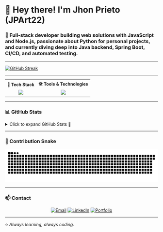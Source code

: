 # 👋 Hey there! I'm **Jhon Prieto (JPArt22)**

### 🚀 Full-stack developer building web solutions with JavaScript and Node.js, passionate about Python for personal projects, and currently diving deep into Java backend, Spring Boot, CI/CD, and automated testing.

---


[![GitHub Streak](https://github-readme-streak-stats.herokuapp.com?user=JPArt22&theme=transparent&hide_border=true)](https://git.io/streak-stats)

---

<div align="center">

<table>
<tr>
<th align="center">🧰 Tech Stack</th>
<th align="center">🛠 Tools & Technologies</th>
</tr>

<tr>
<td align="center">

<a href="https://skillicons.dev">
  <img src="https://skillicons.dev/icons?i=python,java,javascript,c,cpp,assembly,nodejs,spring,django,html,css,tailwind,mysql,mongodb,sqlite,oracle,docker,jenkins,githubactions,git&perline=6" />
</a>

</td>

<td align="center">

<a href="https://skillicons.dev">
  <img src="https://skillicons.dev/icons?i=github,vscode,intellij,jira,trello,selenium,notion,latex,matlab&perline=6" />
</a>

</td>
</tr>
</table>

</div>


---

### 📊 GitHub Stats

<details>
  <summary>Click to expand GitHub Stats 🔽</summary>

  <div align="center">

  <img height=180 src="https://github-readme-stats.vercel.app/api?username=JPArt22&show_icons=true&theme=aura&hide_rank=true&hide_title=true&custom_title=GitHub%20Stats&hide=prs,issues,contribs"/>

  <br><br>

  <img height=180 src="https://github-readme-stats.vercel.app/api/top-langs/?username=JPArt22&layout=compact&langs_count=8&theme=aura&hide=html,css" />

  </div>

</details>

</div>

---

### 🐍 Contribution Snake

![Snake dark](https://github.com/JPArt22/JPArt22/blob/output/github-contribution-grid-snake-dark.svg#gh-dark-mode-only)

---

### 📫 Contact

<div align="center">
  
[![Email](https://img.shields.io/badge/Email-jhprieto@unal.edu.co-blue?style=for-the-badge&logo=gmail)](mailto:jhprieto@unal.edu.co)
[![LinkedIn](https://img.shields.io/badge/LinkedIn-Jhon%20Prieto-0077B5?style=for-the-badge&logo=linkedin)](https://www.linkedin.com/in/jhon-edison-prieto-artunduaga-5105b1275/)
[![Portfolio](https://img.shields.io/badge/Portfolio-Coming%20Soon-yellow?style=for-the-badge&logo=vercel)](#)

</div>

---

⭐ *Always learning, always coding.*
